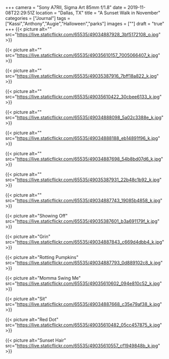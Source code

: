 +++
camera = "Sony A7RII, Sigma Art 85mm f/1.8"
date = 2019-11-08T22:29:51Z
location = "Dallas, TX"
title = "A Sunset Walk in November"
categories = ["Journal"]
tags = ["Kassi","Anthony","Augie","Halloween","parks"]
images = [""]
draft = "true"
+++
{{< picture alt="" src="https://live.staticflickr.com/65535/49034887928_3bf5172108_o.jpg" >}}
<!--more-->

{{< picture alt="" src="https://live.staticflickr.com/65535/49035610157_7005066407_k.jpg" >}}

{{< picture alt="" src="https://live.staticflickr.com/65535/49035387916_7bff18a822_k.jpg" >}}

{{< picture alt="" src="https://live.staticflickr.com/65535/49035610422_30cbee6133_k.jpg" >}}

{{< picture alt="" src="https://live.staticflickr.com/65535/49034888098_5a02c3388e_k.jpg" >}}

{{< picture alt="" src="https://live.staticflickr.com/65535/49034888188_eb14891f96_k.jpg" >}}

{{< picture alt="" src="https://live.staticflickr.com/65535/49034887698_54b8bd07d6_k.jpg" >}}

{{< picture alt="" src="https://live.staticflickr.com/65535/49035387931_22b48c1b92_k.jpg" >}}

{{< picture alt="" src="https://live.staticflickr.com/65535/49034887743_19085b4858_k.jpg" >}}

{{< picture alt="Showing Off" src="https://live.staticflickr.com/65535/49035387601_b3a691179f_k.jpg" >}}

{{< picture alt="Grin" src="https://live.staticflickr.com/65535/49034887843_c669d4dbb4_k.jpg" >}}

{{< picture alt="Rotting Pumpkins" src="https://live.staticflickr.com/65535/49034887793_0d889102c8_k.jpg" >}}

{{< picture alt="Momma Swing Me" src="https://live.staticflickr.com/65535/49035610602_094e810c52_k.jpg" >}}

{{< picture alt="Sit" src="https://live.staticflickr.com/65535/49034887668_c35e79af38_k.jpg" >}}

{{< picture alt="Red Dot" src="https://live.staticflickr.com/65535/49035610482_05cc457875_k.jpg" >}}

{{< picture alt="Sunset Hair" src="https://live.staticflickr.com/65535/49035610557_cf1949848b_k.jpg" >}}
